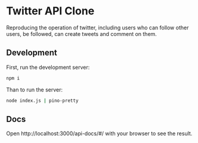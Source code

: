 # Twitter API Clone

Reproducing the operation of twitter, including users who can follow other users, be followed, can create tweets and comment on them.

## Development

First, run the development server:

```bash
npm i
```
Than to run the server:

```bash
node index.js | pino-pretty
```

## Docs

Open http://localhost:3000/api-docs/#/ with your browser to see the result.